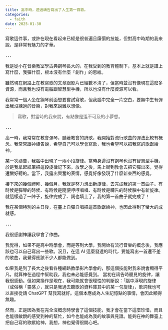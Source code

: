 ```yaml
---
title: 高中時，透過禱告寫出了人生第一首歌。
categories:
  - faith
date: 2025-01-30
---
```


寫歌這件事，或許在現在看起來已經是很普遍且廉價的技能，但對高中時期的我來說，是非常有魅力的才華。

．．．

我是從小在音樂教室學古典鋼琴長大的，在我受到的教育體制下，基本上就是譜上寫什麼，我彈什麼，根本沒有什麼「創作」的思維。

雖然現在網路上在教寫歌的文章跟影片已經數不清了，但當時並沒有像現在這麼多資源，而且我也沒有電腦跟智慧型手機，所以也沒有什麼資源可以看。

我常常一個人坐在鋼琴前面想要嘗試寫歌，但我腦中完全一片空白，要無中生有彈出我沒練過的音樂，對我來說難以想像。

> 寫歌，對當時的我來說，有點像是遙不可及的小夢想。

．．．

高一時，我常常在教會彈琴，聽著教會的詩歌，我開始對流行歌曲的彈法比較有概念。我常常跟神禱告說，希望自己可以學會寫歌，我也希望可以把我寫的歌獻給神。

某一次禱告，我腦中出現了一兩小段旋律。當時身邊沒有鋼琴也沒有智慧型手機，於是我拿起紙筆把這段旋律記下來。放學之後，馬上衝到教會去把它彈出來，覺得還蠻好聽的。當下，我露出興奮的表情，感覺好像發現了什麼新東西的感覺。

接下來的幾個禮拜、幾個月，我就是努力想出新旋律，去完成我的第一首曲子。有時候是彈琴的時候、有時候是隨便哼哼唱唱、有時候是禱告的時候腦中有新旋律。就這樣過了一陣子，旋律完成了、詞也填上了，我的第一首曲子就完成了！

我在某個特別的主日後，在臺上自彈自唱把這首歌獻給神，也因此得到了蠻大的成就感。

．．．

我很感謝神讓我學會了作曲。

我覺得，如果不是高中時學會，而是等到大學，我開始有流行音樂的概念後，我應該也可以自己寫出一些歌。況且，在這 AI 這麼發達的時代，要能寫出一首還不差的歌曲，我覺得應該不少人都能做到。

如果我是到了長大之後看各種網路教學影片學會的，那這個技能對我來說會顯得平凡，就算神在過程中幫助我，我也未必能感覺到。
當初在禱告時聽見的旋律，讓我很感動。但如果換作是現在，我可能就會很理性的判斷說：「腦中浮現的旋律（或俗稱「靈感」），就只是我過去聽歌的資料庫其中的某一句旋律」，歌詞我也可以直接從請 ChatGPT 幫我寫就好。這個本應成為人生記憶點的事情，會因此顯得無趣。

然而，正是因為我在完全沒概念時學會了這個技能，我才會在當下這麼珍惜，而且也能很敏銳的感受到神的幫忙，如今也能成為我的故事與見證。能夠在神的舞臺上把自己寫的歌獻給神，我想，神也覺得很開心吧。
